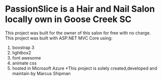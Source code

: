 # PassionSlice is a Hair and Nail Salon locally own in Goose Creek SC
This project was built for the owner of this salon for free with no charge.
This project was built with ASP.NET MVC Core using:
1. boostrap 3
2. lightbox2
3. font awesome
4. animate css
5. hosted in Microsoft Azure
*This project is solely created,developed and maintain by Marcus Shipman
